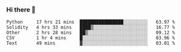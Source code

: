 ### Hi there 👋


<!--START_SECTION:waka-->
```text
Python     17 hrs 21 mins  ████████████████░░░░░░░░░   63.97 % 
Solidity   4 hrs 33 mins   ████▒░░░░░░░░░░░░░░░░░░░░   16.77 % 
Other      2 hrs 28 mins   ██▒░░░░░░░░░░░░░░░░░░░░░░   09.12 % 
CSV        1 hr 4 mins     █░░░░░░░░░░░░░░░░░░░░░░░░   03.96 % 
Text       49 mins         ▓░░░░░░░░░░░░░░░░░░░░░░░░   03.01 % 
```
<!--END_SECTION:waka-->
<!--
**jimtje/jimtje** is a ✨ _special_ ✨ repository because its `README.md` (this file) appears on your GitHub profile.


Here are some ideas to get you started:

- 🔭 I’m currently working on ...
- 🌱 I’m currently learning ...
- 👯 I’m looking to collaborate on ...
- 🤔 I’m looking for help with ...
- 💬 Ask me about ...
- 📫 How to reach me: ...
- 😄 Pronouns: ...
- ⚡ Fun fact: ...
-->

